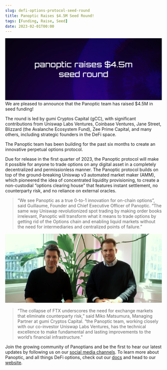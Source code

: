```yaml
---
slug: defi-options-protocol-seed-round
title: Panoptic Raises $4.5M Seed Round!
tags: [Funding, Raise, Seed]
date: 2023-02-01T00:00
---
```

![seed-round-banner](./seed-round-banner.png)
We are pleased to announce that the Panoptic team has raised $4.5M in seed funding!

The round is led by gumi Cryptos Capital (gCC), with significant contributions from Uniswap Labs Ventures, Coinbase Ventures, Jane Street, Blizzard (the Avalanche Ecosystem Fund), Zee Prime Capital, and many others, including strategic founders in the DeFi space.

<!--truncate-->

The Panoptic team has been building for the past six months to create an innovative perpetual options protocol.

Due for release in the first quarter of 2023, the Panoptic protocol will make it possible for anyone to trade options on any digital asset in a completely decentralized and permissionless manner. The Panoptic protocol builds on top of the ground-breaking Uniswap v3 automated market maker (AMM), which pioneered the idea of concentrated liquidity provisioning, to create a non-custodial “options clearing house” that features instant settlement, no counterparty risk, and no reliance on external oracles.

> “We see Panoptic as a true 0-to-1 innovation for on-chain options”, said Guillaume, Founder and Chief Executive Officer of Panoptic. “The same way Uniswap revolutionized spot trading by making order books irrelevant, Panoptic will transform what it means to trade options by getting rid of the Options chain and enabling liquid markets without the need for intermediaries and centralized points of failure.”

![seed-round-founders](./seed-round-founders.png)

> “The collapse of FTX underscores the need for exchange markets that eliminate counterparty risk,” said Miko Matsumura, Managing Partner at gumi Cryptos Capital. “the Panoptic team, working closely with our co-investor Uniswap Labs Ventures, has the technical excellence to make fundamental and lasting improvements to the world’s financial infrastructure.”

Join the growing community of Panoptians and be the first to hear our latest updates by following us on our [social media channels](https://links.panoptic.xyz/all). To learn more about Panoptic, and all things DeFi options, check out our [docs](https://panoptic.xyz/docs/intro) and head to our [website](https://panoptic.xyz/).